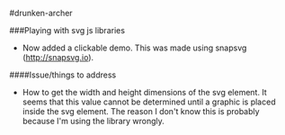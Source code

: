 #drunken-archer

###Playing with svg js libraries

- Now added a clickable demo. This was made using snapsvg (http://snapsvg.io). 

####Issue/things to address
- How to get the width and height dimensions of the svg element. It seems that this value cannot be determined until a graphic is placed inside the svg element. The reason I don't know this is probably because I'm using the library wrongly.
